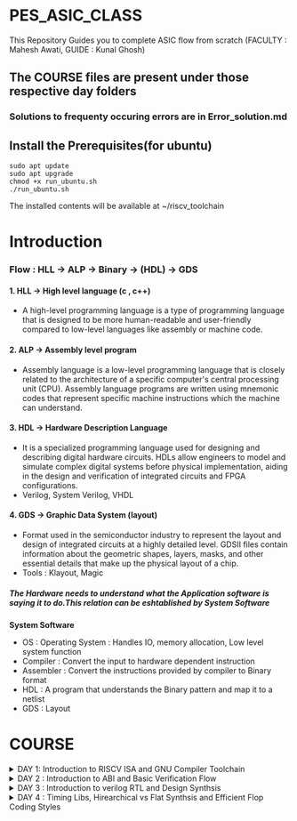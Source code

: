 # PES_ASIC_CLASS
This Repository Guides you to complete ASIC flow from scratch (FACULTY : Mahesh Awati, GUIDE : Kunal Ghosh)

## The COURSE files are present under those respective day folders 

### Solutions to frequenty occuring errors are in Error_solution.md

## Install the Prerequisites(for ubuntu)

```
sudo apt update
sudo apt upgrade
chmod +x run_ubuntu.sh
./run_ubuntu.sh
```
The installed contents will be available at ~/riscv_toolchain

# Introduction
### Flow : HLL -> ALP -> Binary -> (HDL) -> GDS
#### 1. HLL -> High level language (c , c++) 
- A high-level programming language is a type of programming language that is designed to be more human-readable and user-friendly compared to low-level languages like assembly or machine code.

#### 2. ALP -> Assembly level program
- Assembly language is a low-level programming language that is closely related to the architecture of a specific computer's central processing unit (CPU). Assembly language programs are written using mnemonic codes that represent specific machine instructions which the machine can understand.

#### 3. HDL -> Hardware Description Language
- It is a specialized programming language used for designing and describing digital hardware circuits. HDLs allow engineers to model and simulate complex digital systems before physical implementation, aiding in the design and verification of integrated circuits and FPGA configurations.
- Verilog, System Verilog, VHDL

#### 4. GDS -> Graphic Data System (layout)
- Format used in the semiconductor industry to represent the layout and design of integrated circuits at a highly detailed level. GDSII files contain information about the geometric shapes, layers, masks, and other essential details that make up the physical layout of a chip.
- Tools : Klayout, Magic

##### The Hardware needs to understand what the Application software is saying it to do.This relation can be eshtablished by System Software

____System Software____
- OS : Operating System : Handles IO, memory allocation, Low level system function
- Compiler : Convert the input to hardware dependent instruction
- Assembler : Convert the instructions provided by compiler to Binary format
- HDL : A program that understands the Binary pattern and map it to a netlist
- GDS : Layout

# COURSE 
<details>
<summary>DAY 1: Introduction to RISCV ISA and GNU Compiler Toolchain</summary>
<br>

## Introduction to Risc-v Basic Keywords
- **Instruction Set Architecture(ISA)**
  - An Instruction Set Architecture (ISA) refers to the set of instructions that a computer's central processing unit (CPU) can understand and execute. It defines the interface between software and hardware, specifying the operations that a CPU can perform, the data types it can manipulate, and the memory addressing modes it supports.

- **Risc-V ISA**
  - Risc-V ISA is an open-source ISA that has simpler and fixed length instructions that allows us to create custom processors for specific needs without being tied to proprietary architectures
 
- **Tools Used for the flow**
  - As we are aware of the flow, we will be using Risc-v ISA ALP and the RTL used will be picorv32a (We will be using rv64i during initial stages)

# Goal : Any High level Program that is written should be able to get executed in our CHIP

### List of well-known extensions present in Risc-V ISA

``` rv32i``` ``` rv64i``` ```rv32imc``` ```rv64imc``` ```rv32imafdc``` ```rv64imafdc``` ```rv32imcb``` ```rv64imcb``` ```rv32imc_sv32``` ```rv64gcv```

### Extensions and their Applications

- **I (Integer)** :The I set includes the base integer instruction set for RISC-V. It provides fundamental integer arithmetic and logical operations, data movement, and control flow instructions.
  - ADD, SUB, AND, OR, XOR, ADDI, SLTI, JAL, BEQ, LW

- **M (Multiply and Divide)** : The M set adds integer multiplication and division instructions to the base integer set. These instructions are particularly useful for arithmetic-heavy computations.
  - MUL, MULH, DIV, REM
  
- **A (Atomic)** : The A set introduces atomic memory access instructions. These instructions enable multiple operations on memory locations to be performed atomically, ensuring that other processors or threads cannot observe intermediate states.
  - LR (Load-Reserved), SC (Store-Conditional), AMO (Atomic Memory Operation)
  
- **F (Single-Precision Floating-Point)**: The F set adds single-precision floating-point instructions. These instructions enable arithmetic operations on 32-bit floating-point numbers.
  - FADD.S, FSUB.S, FMUL.S, FDIV.S, FCVT.W.S, FCVT.S.W

- **D (Double-Precision Floating-Point)** : The D set includes double-precision floating-point instructions. These instructions allow arithmetic operations on 64-bit floating-point numbers.
  - FADD.D, FSUB.D, FMUL.D, FDIV.D, FCVT.W.D, FCVT.D.W

- **C (Compressed)** : The C set introduces a compressed instruction format that reduces the size of code. Compressed instructions maintain the same functionality as their non-compressed counterparts but use shorter encodings.
  - C.ADDI4SPN, C.LWSP, C.ADDI, C.SW, C.JALR, C.BEQZ

- **G (Atomic and Lock-Free Operations)** : The G set, also known as the "GAS Set," is an alternative to the A set. It focuses on providing atomic and lock-free instructions to simplify hardware implementation.
  - LRV (Load-Reserved Variant), SCV (Store-Conditional Variant), AMO (Atomic Memory Operation Variants)

- **V (Vector)** :The V set adds vector instructions to the ISA, enabling Single Instruction, Multiple Data (SIMD) operations. These instructions allow efficient parallel processing of data elements in vectors.
  - VADD, VMUL, VFMADD, VLW, VSW

- **S (Supervisor)** : The S set, often used in privileged modes, includes instructions for managing and interacting with the supervisor-level operations of the system, such as handling exceptions and interrupts.
  - ECALL, EBREAK, SRET, MRET, WFI

- **B (Bit Manipulation)** : The B set introduces instructions for bit manipulation operations, allowing efficient manipulation of individual bits in registers and memory.
  - ANDI, ORI, XORI, SLLI, SRLI, SRAI

## 1. Create a simple C program That calculates sum from 1 to N -> sum_1_to_N.c

_____Compile it using C compiler_____
```
gcc sum_1_to_N.c -o 1_to_N.o
./1_to_N.o
```
-o allows you to name your output file
![1](https://github.com/madhumadhu1318/PES_ASIC_CLASS/assets/90201844/9fbea236-80cc-42cc-9cdb-1a51504aeef0)



_____compile using riscv compiler and view the output_____
```
riscv64-unknown-elf-gcc -O1 -mabi=lp64 -march=rv64i -o 1_to_N.o sum_1_to_N.c
spike pk 1_to_N.o
```

![2](https://github.com/madhumadhu1318/PES_ASIC_CLASS/assets/90201844/8c6fcff4-ec1a-45fe-a462-c6f56776d07a)


- ```-O<number>``` : level of optimisation required
- ```-mabi``` : specifies the ABI (Application Binary Interface) to be used during code generation according to the requirements
- ```-march``` : specifies target architecture

_______We can check the different options available for all these fields using the commands_______ 
go to the directory where riscv64-unkonwn-elf is present
- -O1 : ``` riscv64-unkonwn-elf --help=optimizer```
- -mabi : ```riscv64-unknown-elf-gcc --target-help```
- -march : ```riscv64-unknown-elf-gcc --target-help```

_____To view the disassembled ALP code_____
```
riscv64-unknown-elf-objdump -d 1_to_N.o
```

_____To debug the ALP generated by the compiler_____
```
spike -d pk 1_to_N.o
```
![3](https://github.com/madhumadhu1318/PES_ASIC_CLASS/assets/90201844/ac79c66e-a094-406b-b3f8-bb41a6773145)


- press ENTER : shows the first line and successive ENTER shows successive lines
- reg 0 a2 : checks content of register a2 0th core
- q : quit the debug process

##### Difference between the ALP commands when used different optimizers
- use the command ```riscv64-unknown-elf-objdump -d 1_to_N.o | less```
- use ``` /instance``` to search for an instance 
- press ENTER
- press ```n``` to search next occurance
- press ```N``` to search for previous occurance. 
- use ```esc :q``` to quit

_____Contents of main when used -O1 optimizer_____
![4](https://github.com/madhumadhu1318/PES_ASIC_CLASS/assets/90201844/7ebf50b4-bd19-4ae5-b8ae-85b8e4c18bd7)




## Integer number Representation (n-bit)
- Range of Unsigned numbers : [0, (2^n)-1 ]
* Range of signed numbes : Positive : [0 , 2^(n-1)-1]
                         Negative : [-1 to 2^(n-1)]

## 2. create a C program that shows the maximum and minimum values of 64bit unsigend and signed numbers

```
sign_unsign.c
```
![5](https://github.com/madhumadhu1318/PES_ASIC_CLASS/assets/90201844/8fa82c41-7198-407c-b22f-e235b32da9f6)


[Back to COURSE](https://github.com/yagnavivek/PES_ASIC_CLASS/tree/main#course)

</details>
<details>
<summary>DAY 2 : Introduction to ABI and Basic Verification Flow </summary>
<br>

## BASICS :

Instructions that act on signed or unsigned integers are called Base Integer Instructions
There are 47 Base Integer Instructions present in RISC-V ISA

### Types of Instruction based on encoding format

1. **R-Type (Register-Type):**
   - These instructions operate on registers and have a fixed format for their operands.
   - Examples: ADD, SUB, AND, OR, XOR, SLL, SRL, SRA, SLT, SLTU

2. **I-Type (Immediate-Type):**
   - These instructions have an immediate operand and one register operand.
   - Examples: ADDI, SLTI, SLTIU, XORI, ORI, ANDI, SLLI, SRLI, SRAI, LB, LH, LW, LBU, LHU, JALR

3. **S-Type (Store-Type):**
   - These instructions are used for storing values from registers to memory.
   - Examples: SB, SH, SW

4. **B-Type (Branch-Type):**
   - These instructions perform conditional branching based on comparisons.
   - Examples: BEQ, BNE, BLT, BGE, BLTU, BGEU

5. **U-Type (Upper Immediate-Type):**
   - These instructions have a larger immediate field for encoding larger constants.
   - Examples: LUI, AUIPC

6. **J-Type (Jump-Type):**
   - These instructions are used for unconditional jumps and function calls.
   - Examples: JAL

<img width="1000" height="420" alt="image" src="https://github.com/yagnavivek/PES_ASIC_CLASS/assets/93475824/e69043fb-684e-42eb-9e21-fd51943c1ec1">

**[number]** represents number of bits occupied by that field

1. **Opcode [7] :** The opcode is a field within a machine language instruction that indicates the operation to be performed by the instruction. It defines the type of operation, such as arithmetic, logic, memory access, or control flow. Opcodes are used by the CPU to determine how to execute the instruction.

2. **rd (Destination Register) [5]:** The "rd" field represents the destination register in an assembly language instruction. It indicates the register where the result of the operation will be stored. After executing the instruction, the computed value will be placed in this register.

3. **rs1 (Source Register 1) [5]:** The "rs1" field represents the first source register in an assembly language instruction. It indicates the register that holds the value used in the operation. For instructions that involve two operands, "rs1" typically corresponds to the first operand.

4. **rs2 (Source Register 2) [5]:** The "rs2" field represents the second source register in an assembly language instruction. It indicates the register that holds the value used in the operation. For instructions that involve three operands, "rs2" typically corresponds to the second operand.

5. **func7 and func3 (Function Fields)[7] [3]:** These fields further refine the operation specified by the opcode. The "func7" field is used to distinguish different variations of instructions within the same opcode category. The "func3" field is used to specify a more specific operation within the opcode category. Together, these fields allow for a finer level of instruction differentiation.

6. **imm (Immediate Value):** The "imm" field represents an immediate value that is part of the instruction. Immediate values are constants that are embedded within the instruction itself. They can be used for various purposes, such as specifying offsets, constants, or small data values directly within the instruction.


#### ABI : Application Binary Interface

The instructions generated by compiler using a target ISA can be accessed by OS and User directly
- The parts of ISA accessible to User : User ISA
- The parts of ISA accessible to OS : system ISA
The access is done using Sysytem calls with the help of ABI

==> If we want to access hardware resources of processor, it has to be done via registers using ABI(names)

### ABI Names : 
- ABI names for registers serve as a standardized way to designate the purpose and usage of specific registers within a software ecosystem. These names play a critical role in maintaining compatibility, optimizing code generation, and facilitating communication between different software components.

<img width="1000" height="600" src="https://github.com/yagnavivek/PES_ASIC_CLASS/assets/93475824/27d13974-1b70-4207-a2fb-05b232027323">

#### Data can be stored in register by 2 methods
1. Directly store in registers
2. Store into registers from memory

To store 64 bits of data from mem to reg, we use 8*8bit stores ie., m[0],m[1]......m[7]. 

- ___RISC-V uses Little Endian format to store the data ie., Least significant Byte is stored in m[0]___

## Simulate a C program using ABI function call (using registers) and execute 

The required program files are under day 2 folder

![6](https://github.com/madhumadhu1318/PES_ASIC_CLASS/assets/90201844/32d6563b-34a0-4b35-bf6f-8e4701945fd3)


![7](https://github.com/madhumadhu1318/PES_ASIC_CLASS/assets/90201844/334d937c-c4a2-40a5-b537-29227327ae3b)

Here we can observe that at 5th line, inorder to comute the result ,its going to the "load"  function

### Further we will see how to run a C program on on RISC-V CPU

- Input : C Program loaded into memory to RISC-V CPU in Hex format

CPU processes the contents of the memory and provides with output using iverilog 

- Risc-V CPU : ```Picorv32.v```
- Testbench for verification : ```testbench.v```
- Tool : ```iverilog```
- script : ```rv32im.sh``` : has the commands to get the c-program, ALP, converts into hex format, loads into memory of riscv cpu, passes it iverilog and provides the output




[Back to COURSE](https://github.com/yagnavivek/PES_ASIC_CLASS/tree/main#course)
</details>

</details>
<details>
<summary>DAY 3 : Introduction to verilog RTL and Design Synthsis </summary>
<br>

# Introduction to open-source simulator iverilog
**Simulator:** RTL design is checked for adherence to the spec by simulating the design. Simulator is the tool used for simulating the design

**Design:** Design is the actual verilog codeor set of verilog codes which has the intended functionality to meet with the required specification

**Testbench:** Testbench is the setup to apply stimulus to the design to check its functionality
### How do simulator works?
- It looks for the changes in input signal
- upon change to the input the out put is evaluated

![image](https://github.com/Vinodkumar8318/pes_asic_class/assets/142583979/048716ed-331f-40d8-ab65-4905bd75043c)


![image](https://github.com/Vinodkumar8318/pes_asic_class/assets/142583979/a9b0ffc3-bcd4-42d9-89ee-252b5d4f6cda)

# Labs using iverilog and gtkwave
## Introduction to lab
- Make new directory `mkdir VLSI`
- `git clone https://github.com/kunalg123/sky130RTLDesignAndSynthesisWorkshop.git`
- This should create a folder `sky130RTLDesignAndSynthesisWorkshop` in `VLSI` directory
- You could see two folders under `sky130RTLDesignAndSynthesisWorkshop`
   1. my_lib: It contains all the standard cell libraries and verilog module
   2. verilog_files: It contains all the source code and testbench required for the lab
  
![1](https://github.com/madhumadhu1318/PES_ASIC_CLASS/assets/90201844/b3d9dff5-6ebc-4560-834e-7ffdfd31b8cf)



## Introduction iverilog gtkwave
- Go to verilog_files directory
- Load Design and Testbench using the command `iverilog good_mux.v tb_good_mux.v`
### good_mux.v
``` v
module good_mux (input i0 , input i1 , input sel , output reg y);
always @ (*)
begin
	if(sel)
		y <= i1;
	else 
		y <= i0;
end
endmodule
```
### tb_good_mux.v
``` v
timescale 1ns / 1ps
module tb_good_mux;
	// Inputs
	reg i0,i1,sel;
	// Outputs
	wire y;

        // Instantiate the Unit Under Test (UUT)
	good_mux uut (
		.sel(sel),
		.i0(i0),
		.i1(i1),
		.y(y)
	);

	initial begin
	$dumpfile("tb_good_mux.vcd");
	$dumpvars(0,tb_good_mux);
	// Initialize Inputs
	sel = 0;
	i0 = 0;
	i1 = 0;
	#300 $finish;
	end

always #75 sel = ~sel;
always #10 i0 = ~i0;
always #55 i1 = ~i1;
endmodule
```

- Upon loading sucessfully `a.out` will be generated
- Execute the generated file it would dump `gtkwave tb_good_mux.vcd` file

![2](https://github.com/madhumadhu1318/PES_ASIC_CLASS/assets/90201844/d81fe442-35bb-458d-9ffd-2aa93531d37b)


- Load the vcd file to simulator using the command `gtkwave tb_good_mux.vcd`
  
![image](https://github.com/Vinodkumar8318/pes_asic_class/assets/142583979/3c17ad4f-a662-48b0-8f87-641f448c546e)


# Introduction to Yosys and Logic synthesis
## Introduction to yosys
Yosys is an synthesizer which is used to convert RTL to netlist

![image](https://github.com/Vinodkumar8318/pes_asic_class/assets/142583979/c7c8c923-3756-4a5f-8d8e-bc1f197122c8)

**`netlist` is the representation of `DESIGN` in the form of standard cells present in `.lib`**

- To verify synthesis Netlist need to be fed to iverilog along with testbench
- vcd file generated from iverilog need to be fed to gtkwave simulator
- The output we get should be same as the output we got during RTL simulator

![image](https://github.com/Vinodkumar8318/pes_asic_class/assets/142583979/cf9df685-8243-4b32-ba07-ca872e1abcb2)

![image](https://github.com/Vinodkumar8318/pes_asic_class/assets/142583979/6b37c624-302d-4685-bbc8-37213c120baf)

## Introduction to logic synthesis
Logic synthesis is a vital step in digital circuit design where high-level descriptions of circuits are transformed into specific implementations using logic gates. It optimizes circuits for factors like performance, area, power, and cost. The process includes library mapping, optimization, technology mapping, timing analysis, and verification. It's an iterative process often done with specialized software tools, enabling efficient hardware design.

**.lib:** 
- Logic synthesis tools use a library of standard cells. These cells are predefined logic gates with different functionalities and characteristics
- It will also contain fast and slow version of same gate
### why fast and slow version of same gate?
Fast and slow versions of gates are essential in digital circuit design to balance between clock frequency and timing constraints. Fast gates have shorter propagation delays and are used to reduce setup and hold time violations, allowing for higher clock frequencies. Slow gates, with longer delays, can be used to intentionally slow down critical paths or address timing issues. The Tclk formula helps calculate the maximum clock frequency while considering these factors.

**Tclk formula:** ![image](https://github.com/Vinodkumar8318/pes_asic_class/assets/142583979/43cac247-0106-427a-a9f5-786f6aab2197)

- **t_setup:** The setup time is the minimum time before the clock edge when the input data must be stable.
- **t_hold:** The hold time is the minimum time after the clock edge during which the input data must remain stable.
- **t_propagation:** This term represents the propagation delay of the logic gates in the critical path.
- **Tcq:** This term represents the clock-to-q delay of the flip-flops or registers used in the design. It's often a fixed value based on the chosen flip-flop technology.

# Lab using Yosys and Sky130 PDKs
Steps to realize good_mux(design) in terms of standard cells avilable in library sky130_fd_sc_hd__tt_025C_1v80.lib
+ Go to verilog_files directory
+ once you get to verilog_files directory, Invoke yosys by using the command `yosys`
![4](https://github.com/madhumadhu1318/PES_ASIC_CLASS/assets/90201844/f2813547-5fdd-449f-8b92-b010f450884d)



  1. Read library: `read_liberty -lib ../lib/sky130_fd_sc_hd__tt_025C_1v80.lib`
     
     ![image](https://github.com/Vinodkumar8318/pes_asic_class/assets/142583979/da09cd7f-36a1-42a9-9792-7e76cd664463)

  3. Read design: `read_verilog good_mux.v`
  
     ![image](https://github.com/Vinodkumar8318/pes_asic_class/assets/142583979/c2db93cc-f39e-41c6-8236-163cec43e13b)


  5. Synthesis: `synth -top good_mux`
     
     ![image](https://github.com/Vinodkumar8318/pes_asic_class/assets/142583979/ec8f4e23-e2b2-4c3c-bacd-8c706f0f5a5c)


  7. Generate netlist: `abc -liberty ../lib/sky130_fd_sc_hd__tt_025C_1v80.lib`
     
     ![image](https://github.com/Vinodkumar8318/pes_asic_class/assets/142583979/55483ac8-ae5f-4584-a247-fca1b6b9835b)


  9. Logic realized: `show`
      
      ![image](https://github.com/Vinodkumar8318/pes_asic_class/assets/142583979/f12f77b7-72e3-461a-a163-2fe70a165f7a)


  11. Write netlist: `write_verilog -noattr good_mux_netlist.v`, `!gvim good_mux_netlist.v`
      
      ![image](https://github.com/Vinodkumar8318/pes_asic_class/assets/142583979/e8f05a55-7a9a-4564-a08d-bcf0154a56ae)


### good_mux_netlist.v
``` v
/* Generated by Yosys 0.32+51 (git sha1 6405bbab1, gcc 12.3.0-1ubuntu1~22.04 -fPIC -Os) */

module good_mux(i0, i1, sel, y);
  wire _0_;
  wire _1_;
  wire _2_;
  wire _3_;
  input i0;
  wire i0;
  input i1;
  wire i1;
  input sel;
  wire sel;
  output y;
  wire y;
  sky130_fd_sc_hd__mux2_1 _4_ (
    .A0(_0_),
    .A1(_1_),
    .S(_2_),
    .X(_3_)
  );
  assign _0_ = i0;
  assign _1_ = i1;
  assign _2_ = sel;
  assign y = _3_;
endmodule
```

[Back to COURSE](https://github.com/Vinodkumar8318/Ppes_asic_class/tree/main#course)

</details>
<details>
<summary>DAY 4 : Timing Libs, Hirearchical vs Flat Synthsis and Efficient Flop Coding Styles </summary>
<br>

# Introduction to timing dot libs
### sky130_fd_sc_hd__tt_025C_1v80.lib

+ **sky130:** This indicates that the library is associated with the SkyWater 130nm process technology. Process technology refers to the manufacturing process used to create integrated circuits (ICs) and determines factors like transistor size and performance characteristics.
  
+ **fd_sc_hd:** These letters likely stand for different aspects of the library. "fd" might refer to "Foundation," suggesting that this library contains fundamental building blocks for digital IC design. "sc" could stand for "Standard Cells," which are pre-designed logic gates used in IC design. "hd" could refer to "high-density" libraries, which typically contain smaller, more compact cell designs for achieving higher logic density in ICs.
  
+ **tt_025C:** This part of the name could refer to the library's operating conditions or temperature and voltage settings. "tt" might stand for "typical temperature," and "025C" could refer to 25 degrees Celsius, a common temperature for IC specifications. These conditions are important for characterizing the library's performance.
  
+ **1v80:** This likely represents the supply voltage for the library. In this case, "1v80" indicates a supply voltage of 1.8 volts, which is a common voltage level for digital ICs.

### Libraries contain

+ **Standard Cells:** This library is likely to include a variety of standard cells, which are pre-designed building blocks for digital logic. Standard cells consist of logic gates (e.g., AND, OR, XOR), flip-flops, latches, multiplexers, and other fundamental digital components. These cells are characterized for the specific process technology (in this case, SkyWater 130nm) and operating conditions (temperature and voltage).
  
+ **Timing Information:** The library will provide timing information for each standard cell. This information includes parameters like propagation delay, setup time, hold time, and other timing characteristics. Designers use this data to ensure that signals propagate correctly through the logic gates.
  
+ **Power Characteristics:** Power consumption data is crucial for estimating the energy usage of a design. The library will typically include information on dynamic power (power consumed when the circuit is switching) and static power (power consumed when the circuit is idle).
  
+ **Pin and I/O Information:** The library will specify the input and output pins for each standard cell, including pin names, directions (input or output), and electrical characteristics.
  
+ **Library Files:** These library files often come in various formats, including Liberty (.lib) files, which contain detailed timing and power information, and Verilog models, which allow designers to use these standard cells in their digital designs.
  
+ **Characterization Data:** The library may include data characterizing how the standard cells perform under different operating conditions, including variations in temperature and supply voltage. This helps designers account for variability in their designs.
  
+ **Technology Files:** These files might also include information about the specific characteristics of the SkyWater 130nm process technology, such as transistor models, interconnect information, and other process-related data.

# Hierarchical vs Flat Synthesis
### Hierarchical Synthesis
- Hierarchical synthesis involves dividing the design into logical modules or blocks and synthesizing each module separately.
- These modules can have their own hierarchies, and they communicate through well-defined interfaces
- It enhances reusability, as individual modules can be reused in other designs.
- Supports better scalability for large, complex designs.

### Steps to Hierarchical Synthesis
- Go to verilog_files directory
- once you get to verilog_files directory, Invoke yosys by using the command `yosys`
- once yosys is invoked follow the above sequence of commands
  ``` sh
  read_liberty -lib ../lib/sky130_fd_sc_hd__tt_025C_1v80.lib  
  read_verilog multiple_modules.v
  synth -top multiple_modules
  abc -liberty ../lib/sky130_fd_sc_hd__tt_025C_1v80.lib
  show multiple_modules
  write_verilog -noattr multiple_modules_hier.v
  !gvim multiple_modules_hier.v
  ```
  ![image](https://github.com/Vinodkumar8318/pes_asic_class/assets/142583979/c394adbb-654b-4c8e-a065-2b07752ad0d8)


  **multiple_modules_hier.v**
  ``` v
  /* Generated by Yosys 0.32+51 (git sha1 6405bbab1, gcc 12.3.0-1ubuntu1~22.04 -fPIC -Os) */

  module multiple_modules(a, b, c, y);
    input a;
    wire a;
    input b;
    wire b;
    input c;
    wire c;
    wire net1;
    output y;
    wire y;
    sub_module1 u1 (
      .a(a),
      .b(b),
      .y(net1)
    );
    sub_module2 u2 (
      .a(net1),
      .b(c),
      .y(y)
    );
  endmodule
 
  module sub_module1(a, b, y);
    wire _0_;
    wire _1_;
    wire _2_;
    input a;
    wire a;
    input b;
    wire b;
    output y;
    wire y;
    sky130_fd_sc_hd__and2_0 _3_ (
      .A(_1_),
      .B(_0_),
      .X(_2_)
    );
    assign _1_ = b;
    assign _0_ = a;
    assign y = _2_;
  endmodule

  module sub_module2(a, b, y);
    wire _0_;
    wire _1_;
    wire _2_;
    input a;
    wire a;
    input b;
    wire b;
    output y;
    wire y;
    sky130_fd_sc_hd__or2_0 _3_ (
      .A(_1_),
      .B(_0_),
      .X(_2_)
    );
    assign _1_ = b;
    assign _0_ = a;
    assign y = _2_;
  endmodule
  ```
### Flat Synthesis
- In flat synthesis, the entire design is synthesized as a single, monolithic entity.
- All modules, submodules, and logic are flattened into a single level of hierarchy.
- This means that all components, regardless of their intended functionality, are combined into a single giant netlist
- Best suited for simple designs where complexity is low and maintainability isn't a significant concern.

### Steps to Flat Synthesis
- Go to verilog_files directory
- once you get to verilog_files directory, Invoke yosys by using the command `yosys`
- once yosys is invoked follow the above sequence of commands
  ``` sh
  read_liberty -lib ../lib/sky130_fd_sc_hd__tt_025C_1v80.lib  
  read_verilog multiple_modules.v
  synth -top multiple_modules
  abc -liberty ../lib/sky130_fd_sc_hd__tt_025C_1v80.lib
  flatten
  show
  write_verilog -noattr multiple_modules_flat.v
  !gvim multiple_modules_flat.v
  ```
 ![image](https://github.com/Vinodkumar8318/pes_asic_class/assets/142583979/88dc8c1a-1e14-49b6-8638-8442c76a434a)


  **multiple_modules_flat.v**
  ``` v
  /* Generated by Yosys 0.32+51 (git sha1 6405bbab1, gcc 12.3.0-1ubuntu1~22.04 -fPIC -Os) */

  module multiple_modules(a, b, c, y);
    wire _0_;
    wire _1_;
    wire _2_;
    wire _3_;
    wire _4_;
    wire _5_;
    input a;
    wire a;
    input b;
    wire b;
    input c;
    wire c;
    wire net1;
    wire \u1.a ;
    wire \u1.b ;
    wire \u1.y ;
    wire \u2.a ;
    wire \u2.b ;
    wire \u2.y ;
    output y;
    wire y;
    sky130_fd_sc_hd__and2_0 _6_ (
      .A(_1_),
      .B(_0_),
      .X(_2_)
    );
    sky130_fd_sc_hd__or2_0 _7_ (
      .A(_4_),
      .B(_3_),
      .X(_5_)
    );
    assign _4_ = \u2.b ;
    assign _3_ = \u2.a ;
    assign \u2.y  = _5_;
    assign \u2.a  = net1;
    assign \u2.b  = c;
    assign y = \u2.y ;
    assign _1_ = \u1.b ;
    assign _0_ = \u1.a ;
    assign \u1.y  = _2_;
    assign \u1.a  = a;
    assign \u1.b  = b;
    assign net1 = \u1.y ;
  endmodule
  ```
# Various Flop Coding Styles and optimization
## Flop coding styles
**Asynchronous Reset D Flip-Flop**
- When an asynchronous reset input is activated (set to '1'), regardless of the clock signal, the stored value is forced to '0'.
- Otherwise, on the positive edge of the clock signal, the stored value is updated with the data input.
### dff_asyncres_syncres.v
``` v
module dff_asyncres_syncres ( input clk , input async_reset , input sync_reset , input d , output reg q );
always @ (posedge clk , posedge async_reset)
begin
	if(async_reset)
		q <= 1'b0;
	else if (sync_reset)
		q <= 1'b0;
	else	
		q <= d;
end
endmodule
```

**Asynchronous Set D Flip-Flop**
- When an asynchronous set input is activated (set to '1'), regardless of the clock signal, the stored value is forced to '1'.
- Otherwise, on the positive edge of the clock signal, the stored value is updated with the data input.
### dff_async_set.v
``` v
module dff_async_set ( input clk ,  input async_set , input d , output reg q );
always @ (posedge clk , posedge async_set)
begin
	if(async_set)
		q <= 1'b1;
	else	
		q <= d;
end
endmodule
```

**Synchronous Reset D Flip-Flop**
- When a synchronous reset input is activated (set to '1') at the positive edge of the clock signal, the stored value is forced to '0'.
- Otherwise, on the positive edge of the clock signal, the stored value is updated with the data input.
### dff_syncres.v
``` v
module dff_syncres ( input clk , input async_reset , input sync_reset , input d , output reg q );
always @ (posedge clk )
begin
	if (sync_reset)
		q <= 1'b0;
	else	
		q <= d;
end
endmodule
```

**D Flip-Flop with Asynchronous Reset and Synchronous Reset**
- This flip-flop combines both asynchronous and synchronous reset features.
- When the asynchronous reset input is activated (set to '1'), the stored value is immediately forced to '0'.
- When the synchronous reset input is activated (set to '1') at the positive edge of the clock signal, the stored value is forced to '0'.
- Otherwise, on the positive edge of the clock signal, the stored value is updated with the data input.
### dff_asyncres_syncres.v
``` v
module dff_asyncres_syncres ( input clk , input async_reset , input sync_reset , input d , output reg q );
always @ (posedge clk , posedge async_reset)
begin
	if(async_reset)
		q <= 1'b0;
	else if (sync_reset)
		q <= 1'b0;
	else	
		q <= d;
end
endmodule
```
## Flop synthesis simulations 
**Asynchronous Reset D Flip-Flop**

**Simulation**

Go to verilog_files directory where the design and test_bench are present

Run the following commands to simulate dff_asyncres.v
```
iverilog dff_asyncres.v tb_dff_asyncres.v
./a.ot
gtkwave tb_dff_asyncres.vcd
```
![5](https://github.com/madhumadhu1318/PES_ASIC_CLASS/assets/90201844/ea5b709f-7c08-4c1c-93b0-97408ac4efb6)



![image](https://github.com/Vinodkumar8318/pes_asic_class/assets/142583979/a987a880-f563-4042-92b5-4cf9dccbc2fb)

**Synthsis**

Go to verilog_files directory and invoke yosys

Once you invoke yosys, Run following commands to Synthsis dff_asyncres
```
  read_liberty -lib ../lib/sky130_fd_sc_hd__tt_025C_1v80.lib  
  read_verilog dff_asyncres.v
  synth -top dff_asyncres
  dfflibmap -liberty ../lib/sky130_fd_sc_hd__tt_025C_1v80.lib 
  abc -liberty ../lib/sky130_fd_sc_hd__tt_025C_1v80.lib
  show
```
![image](https://github.com/Vinodkumar8318/pes_asic_class/assets/142583979/d0887d1f-4349-4d60-a9de-79f61c91ce1d)

**Asynchronous set D Flip-Flop**

**Simulation**

Go to verilog_files directory where the design and test_bench are present

Run the following commands to simulate dff_async_set.v
```
iverilog dff_async_set.v tb_dff_async_set.v
./a.out
gtkwave tb_dff_async_set.vcd
```
![6](https://github.com/madhumadhu1318/PES_ASIC_CLASS/assets/90201844/3d17d0a1-229d-49b2-8f1d-992f0fe608d4)



![image](https://github.com/Vinodkumar8318/pes_asic_class/assets/142583979/8d8d9bec-f350-459d-b761-256ca2888ca7)

**Synthsis**

Go to verilog_files directory and invoke yosys

Once you invoke yosys, Run following commands to Synthsis dff_async_set
```
  read_liberty -lib ../lib/sky130_fd_sc_hd__tt_025C_1v80.lib  
  read_verilog dff_async_set.v
  synth -top dff_async_set
  dfflibmap -liberty ../lib/sky130_fd_sc_hd__tt_025C_1v80.lib 
  abc -liberty ../lib/sky130_fd_sc_hd__tt_025C_1v80.lib
  show
```
![image](https://github.com/Vinodkumar8318/pes_asic_class/assets/142583979/54670bd8-c75f-4b62-a709-50a325be135c)
